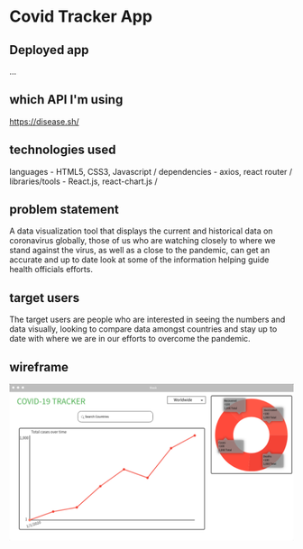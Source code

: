 # Covid Tracker App

## Deployed app
...

## which API I'm using
https://disease.sh/

## technologies used
languages - HTML5, CSS3, Javascript /
dependencies - axios, react router /
libraries/tools - React.js, react-chart.js /


## problem statement
A data visualization tool that displays the current and historical data on coronavirus globally, those of us who are watching closely to where we stand against the virus, as well as a close to the pandemic, can get an accurate and up to date look at some of the information helping guide health officials efforts.

## target users
The target users are people who are interested in seeing the numbers and data visually, looking to compare data amongst countries and stay up to date with where we are in our efforts to overcome the pandemic. 


## wireframe
![Mask wireframe](https://github.com/DaquanJ/mask/blob/main/client/wireframe/mask-wireframe.png "Mask")

